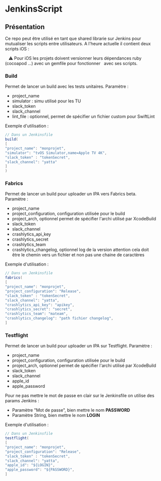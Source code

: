 # JenkinsScript

## Présentation

Ce repo peut être utilisé en tant que shared librarie sur Jenkins pour mutualiser les scripts entre utilisateurs.
A l'heure actuelle il contient deux scripts iOS :

   ⚠️ Pour iOS les projets doivent versionner leurs dépendances ruby (cocoapod ...) avec un gemfile pour fonctionner
  avec ses scripts. 

###  Build

Permet de lancer un build avec les tests unitaires.
Paramètre :
* project_name
* simulator : simu utilisé pour les TU
* slack_token
* slack_channel
* lint_file : optionnel, permet de spécifier un fichier custom pour SwiftLint

Exemple d'utilisation :
```java
// Dans un Jenkinsfile
build(
[
"project_name": "monprojet",
"simulator": "tvOS Simulator,name=Apple TV 4K",
"slack_token" : "tokenSecret",
"slack_channel": "yatta"
]
)
```

### Fabrics

Permet de lancer un build pour uploader un IPA vers Fabrics beta.
Paramètre :
* project_name
* project_configuration, configuration utilisée pour le build
* project_arch, optionnel permet de spécifier l'archi utilisé par XcodeBuild
* slack_token
* slack_channel
* crashlytics_api_key
* crashlytics_secret
* crashlytics_team
* crashlytics_changelog, optionnel log de la version attention cela doit être le chemin vers un fichier et non pas une chaine de caractères

Exemple d'utilisation :
```java
// Dans un Jenkinsfile
fabrics(
[
"project_name": "monprojet",
"project_configuration": "Release",
"slack_token" : "tokenSecret",
"slack_channel": "yatta",
"crashlytics_api_key": "apikey",
"crashlytics_secret": "secret",
"crashlytics_team": "mateam",
"crashlytics_changelog": "path fichier changelog",
]

```

### Testflight

Permet de lancer un build pour uploader un IPA sur Testflight.
Paramètre :
* project_name
* project_configuration, configuration utilisée pour le build
* project_arch, optionnel permet de spécifier l'archi utilisé par XcodeBuild
* slack_token
* slack_channel
* apple_id
* apple_password

Pour ne pas mettre le mot de passe en clair sur le Jenkinsfile on utilise des params Jenkins :
* Paramètre "Mot de passe", bien mettre le nom **PASSWORD**
* Paramètre String, bien mettre le nom **LOGIN**


Exemple d'utilisation :
```java
// Dans un Jenkinsfile
testflight(
[
"project_name": "monprojet",
"project_configuration": "Release",
"slack_token" : "tokenSecret",
"slack_channel": "yatta",
"apple_id": "${LOGIN}",
"apple_password": "${PASSWORD}",
]

```
